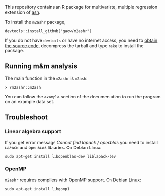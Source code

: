 This repository contains an R package for multivariate, multiple regression extension of [ash](https://github.com/stephens999/ashr).

To install the `m2ashr` package,
```
devtools::install_github("gaow/m2ashr")
```
If you do not have `devtools` or have no internet access, you need to [obtain the source code](https://github.com/gaow/m2ashr/archive/master.zip), decompress the tarball and type `make` to install the package.

## Running m&m analysis

The main function in the `m2ashr` is `m2ash`:
```
> ?m2ashr::m2ash
```
You can follow the `example` section of the documentation to run the program on an example data set.

## Troubleshoot

### Linear algebra support
If you get error message *Cannot find lapack / openblas* you need to install `LAPACK` and `OpenBLAS` libraries. On Debian Linux:
```
sudo apt-get install libopenblas-dev liblapack-dev
```
### OpenMP
`m2ashr` requires compilers with OpenMP support. On Debian Linux:
```
sudo apt-get install libgomp1
```

